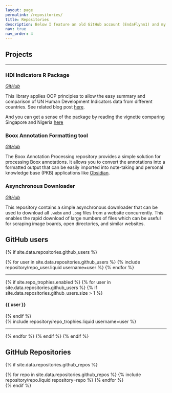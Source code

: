 ```yaml
---
layout: page
permalink: /repositories/
title: Repositories
description: Below I feature an old GitHub account (EndaFlynn1) and my current one (endaflynn198). My old account is mostly sequential scripts and my new account demonstrates the more sophisticated approaches to coding I have developed since I was a college student!
nav: true
nav_order: 4
---
```


## Projects

---


### HDI Indicators R Package
_[GitHub](https://github.com/endaflynn198/HDI_summary)_

This library applies OOP principles to allow the easy summary and comparison of UN Human Development Indicators data from different countries. See related blog post [here](https://endaflynn198.github.io/blog/2024/HDI_indicators/). 

And you can get a sense of the package by reading the vignette comparing Singapore and Nigeria [here](https://htmlpreview.github.io/?https://github.com/endaflynn198/HDI_summary/blob/main/vignettes/HDIsummary.html)




### Boox Annotation Formatting tool
_[GitHub](https://github.com/endaflynn198/boox-annotation-processing)_

The Boox Annotation Processing repository provides a simple solution for processing Boox annotations. It allows you to convert the annotations into a formatted output that can be easily imported into note-taking and personal knowledge base (PKB) applications like [Obsidian](https://obsidian.md/).

### Asynchronous Downloader
_[GitHub](https://github.com/endaflynn198/asynchronous_downloader_tool)_

This repository contains a simple asynchronous downloader that can be used to download all `.webm` and `.png` files from a website concurrently. This enables the rapid download of large numbers of files which can be useful for scraping image boards, open directories, and similar websites.





## GitHub users

{% if site.data.repositories.github_users %}

<div class="repositories d-flex flex-wrap flex-md-row flex-column justify-content-between align-items-center">
  {% for user in site.data.repositories.github_users %}
    {% include repository/repo_user.liquid username=user %}
  {% endfor %}
</div>

---

{% if site.repo_trophies.enabled %}
{% for user in site.data.repositories.github_users %}
{% if site.data.repositories.github_users.size > 1 %}

  <h4>{{ user }}</h4>
  {% endif %}
  <div class="repositories d-flex flex-wrap flex-md-row flex-column justify-content-between align-items-center">
  {% include repository/repo_trophies.liquid username=user %}
  </div>

---

{% endfor %}
{% endif %}
{% endif %}

## GitHub Repositories

{% if site.data.repositories.github_repos %}

<div class="repositories d-flex flex-wrap flex-md-row flex-column justify-content-between align-items-center">
  {% for repo in site.data.repositories.github_repos %}
    {% include repository/repo.liquid repository=repo %}
  {% endfor %}
</div>
{% endif %}
